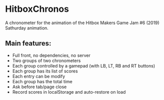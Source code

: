 # HitboxChronos
A chronometer for the animation of the Hitbox Makers Game Jam #6 (2019) Sathurday animation.

## Main features:
- Full front, no dependencies, no server
- Two groups of two chronometers
- Each group controlled by a gamepad (with LB, LT, RB and RT buttons)
- Each group has its list of scores
- Each entry can be modify
- Each group has the total time
- Ask before tab/page close
- Record scores in localStorage and auto-restore on load
